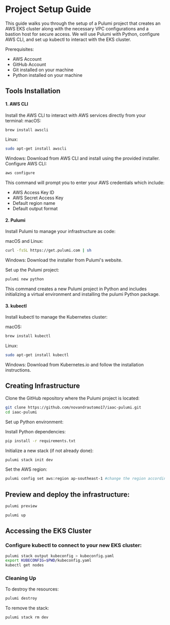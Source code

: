 # Project Setup Guide

This guide walks you through the setup of a Pulumi project that creates an AWS EKS cluster along with the necessary VPC configurations and a bastion host for secure access. We will use Pulumi with Python, configure AWS CLI, and set up kubectl to interact with the EKS cluster.

Prerequisites:
- AWS Account
- GitHub Account
- Git installed on your machine
- Python installed on your machine


## Tools Installation
#### 1. AWS CLI
Install the AWS CLI to interact with AWS services directly from your terminal:
macOS:
```bash
brew install awscli
```

Linux:
```bash
sudo apt-get install awscli
```

Windows: Download from AWS CLI and install using the provided installer.
Configure AWS CLI:
```bash
aws configure
```

This command will prompt you to enter your AWS credentials which include:
- AWS Access Key ID
- AWS Secret Access Key
- Default region name
- Default output format


#### 2. Pulumi
Install Pulumi to manage your infrastructure as code:

macOS and Linux:
```bash
curl -fsSL https://get.pulumi.com | sh
```

Windows: Download the installer from Pulumi's website.

Set up the Pulumi project:
```bash
pulumi new python
```
This command creates a new Pulumi project in Python and includes initializing a virtual environment and installing the pulumi Python package.

#### 3. kubectl
Install kubectl to manage the Kubernetes cluster:

macOS:
```bash
brew install kubectl 
```

Linux:
```bash
sudo apt-get install kubectl
```

Windows: Download from Kubernetes.io and follow the installation instructions.

## Creating Infrastructure
Clone the GitHub repository where the Pulumi project is located:
```bash
git clone https://github.com/novandrautomo17/iaac-pulumi.git
cd iaac-pulumi
```

Set up Python environment:

Install Python dependencies:
```bash
pip install -r requirements.txt
```

Initialize a new stack (if not already done):
```bash
pulumi stack init dev
```

Set the AWS region:
```bash
pulumi config set aws:region ap-southeast-1 #change the region accordingly
```

## Preview and deploy the infrastructure:

```bash
pulumi preview
```

```bash
pulumi up
```

## Accessing the EKS Cluster
### Configure kubectl to connect to your new EKS cluster:

```bash
pulumi stack output kubeconfig > kubeconfig.yaml
export KUBECONFIG=$PWD/kubeconfig.yaml
kubectl get nodes
```

### Cleaning Up
To destroy the resources:
```bash
pulumi destroy
```

To remove the stack:
```bash
pulumi stack rm dev
```
